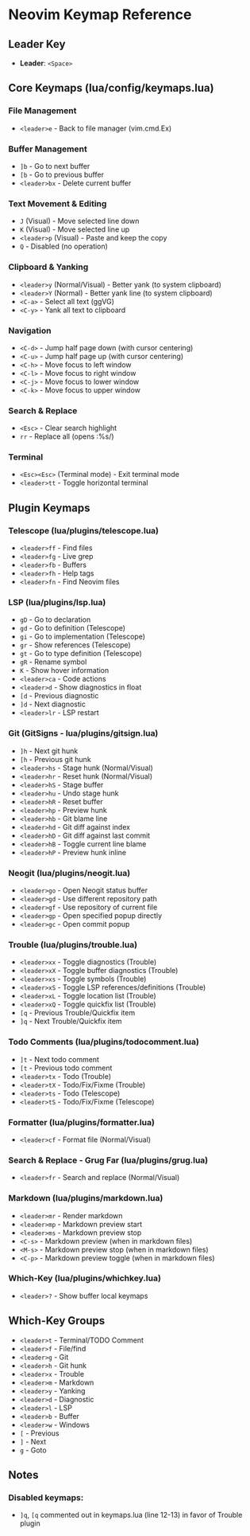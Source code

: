 # Neovim Keymap Reference

## Leader Key
- **Leader**: `<Space>`

## Core Keymaps (lua/config/keymaps.lua)

### File Management
- `<leader>e` - Back to file manager (vim.cmd.Ex)

### Buffer Management
- `]b` - Go to next buffer
- `[b` - Go to previous buffer
- `<leader>bx` - Delete current buffer

### Text Movement & Editing
- `J` (Visual) - Move selected line down
- `K` (Visual) - Move selected line up
- `<leader>p` (Visual) - Paste and keep the copy
- `Q` - Disabled (no operation)

### Clipboard & Yanking
- `<leader>y` (Normal/Visual) - Better yank (to system clipboard)
- `<leader>Y` (Normal) - Better yank line (to system clipboard)
- `<C-a>` - Select all text (ggVG)
- `<C-y>` - Yank all text to clipboard

### Navigation
- `<C-d>` - Jump half page down (with cursor centering)
- `<C-u>` - Jump half page up (with cursor centering)
- `<C-h>` - Move focus to left window
- `<C-l>` - Move focus to right window
- `<C-j>` - Move focus to lower window
- `<C-k>` - Move focus to upper window

### Search & Replace
- `<Esc>` - Clear search highlight
- `rr` - Replace all (opens :%s/)

### Terminal
- `<Esc><Esc>` (Terminal mode) - Exit terminal mode
- `<leader>tt` - Toggle horizontal terminal

## Plugin Keymaps

### Telescope (lua/plugins/telescope.lua)
- `<leader>ff` - Find files
- `<leader>fg` - Live grep
- `<leader>fb` - Buffers
- `<leader>fh` - Help tags
- `<leader>fn` - Find Neovim files

### LSP (lua/plugins/lsp.lua)
- `gD` - Go to declaration
- `gd` - Go to definition (Telescope)
- `gi` - Go to implementation (Telescope)
- `gr` - Show references (Telescope)
- `gt` - Go to type definition (Telescope)
- `gR` - Rename symbol
- `K` - Show hover information
- `<leader>ca` - Code actions
- `<leader>d` - Show diagnostics in float
- `[d` - Previous diagnostic
- `]d` - Next diagnostic
- `<leader>lr` - LSP restart

### Git (GitSigns - lua/plugins/gitsign.lua)
- `]h` - Next git hunk
- `[h` - Previous git hunk
- `<leader>hs` - Stage hunk (Normal/Visual)
- `<leader>hr` - Reset hunk (Normal/Visual)
- `<leader>hS` - Stage buffer
- `<leader>hu` - Undo stage hunk
- `<leader>hR` - Reset buffer
- `<leader>hp` - Preview hunk
- `<leader>hb` - Git blame line
- `<leader>hd` - Git diff against index
- `<leader>hD` - Git diff against last commit
- `<leader>hB` - Toggle current line blame
- `<leader>hP` - Preview hunk inline

### Neogit (lua/plugins/neogit.lua)
- `<leader>go` - Open Neogit status buffer
- `<leader>gd` - Use different repository path
- `<leader>gf` - Use repository of current file
- `<leader>gp` - Open specified popup directly
- `<leader>gc` - Open commit popup

### Trouble (lua/plugins/trouble.lua)
- `<leader>xx` - Toggle diagnostics (Trouble)
- `<leader>xX` - Toggle buffer diagnostics (Trouble)
- `<leader>xs` - Toggle symbols (Trouble)
- `<leader>xS` - Toggle LSP references/definitions (Trouble)
- `<leader>xL` - Toggle location list (Trouble)
- `<leader>xQ` - Toggle quickfix list (Trouble)
- `[q` - Previous Trouble/Quickfix item
- `]q` - Next Trouble/Quickfix item

### Todo Comments (lua/plugins/todocomment.lua)
- `]t` - Next todo comment
- `[t` - Previous todo comment
- `<leader>tx` - Todo (Trouble)
- `<leader>tX` - Todo/Fix/Fixme (Trouble)
- `<leader>ts` - Todo (Telescope)
- `<leader>tS` - Todo/Fix/Fixme (Telescope)

### Formatter (lua/plugins/formatter.lua)
- `<leader>cf` - Format file (Normal/Visual)

### Search & Replace - Grug Far (lua/plugins/grug.lua)
- `<leader>fr` - Search and replace (Normal/Visual)

### Markdown (lua/plugins/markdown.lua)
- `<leader>mr` - Render markdown
- `<leader>mp` - Markdown preview start
- `<leader>ms` - Markdown preview stop
- `<C-s>` - Markdown preview (when in markdown files)
- `<M-s>` - Markdown preview stop (when in markdown files)
- `<C-p>` - Markdown preview toggle (when in markdown files)

### Which-Key (lua/plugins/whichkey.lua)
- `<leader>?` - Show buffer local keymaps

## Which-Key Groups
- `<leader>t` - Terminal/TODO Comment
- `<leader>f` - File/find
- `<leader>g` - Git
- `<leader>h` - Git hunk
- `<leader>x` - Trouble
- `<leader>m` - Markdown
- `<leader>y` - Yanking
- `<leader>d` - Diagnostic
- `<leader>l` - LSP
- `<leader>b` - Buffer
- `<leader>w` - Windows
- `[` - Previous
- `]` - Next
- `g` - Goto

## Notes

### Disabled keymaps:
- `]q`, `[q` commented out in keymaps.lua (line 12-13) in favor of Trouble plugin